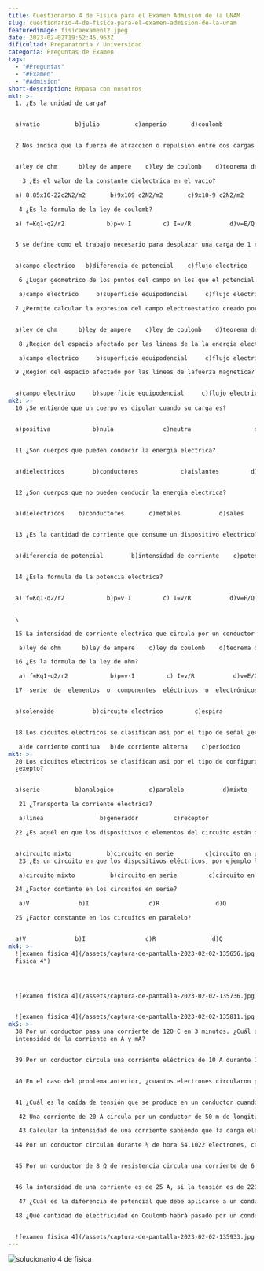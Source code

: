 ```yaml
---
title: Cuestionario 4 de Física para el Examen Admisión de la UNAM
slug: cuestionario-4-de-fisica-para-el-examen-admision-de-la-unam
featuredimage: fisicaexamen12.jpeg
date: 2023-02-02T19:52:45.963Z
dificultad: Preparatoria / Universidad
categoria: Preguntas de Examen
tags:
  - "#Preguntas"
  - "#Examen"
  - "#Admision"
short-description: R﻿epasa con nosotros
mk1: >-
  1. ¿Es la unidad de carga? 


  a)vatio          b)julio          c)amperio       d)coulomb  


  2 Nos indica que la fuerza de atraccion o repulsion entre dos cargas puntuales separadas po , r,es directamente proporcional al producto de sus cargas e inversamente proporcional al cuadrado de la distancia que los separa?   


  a)ley de ohm      b)ley de ampere    c)ley de coulomb    d)teorema de gauss

    3 ¿Es el valor de la constante dielectrica en el vacio? 

  a) 8.85x10-22c2N2/m2       b)9x109 c2N2/m2       c)9x10-9 c2N2/m2          8.85x1022 c2N2/m2        

   4 ¿Es la formula de la ley de coulomb? 

  a) f=Kq1·q2/r2            b)p=v·I         c) I=v/R           d)v=E/Q      


  5 se define como el trabajo necesario para desplazar una carga de 1 coulomb desde el infinito hasta ese punto 


  a)campo electrico   b)diferencia de potencial    c)flujo electrico    d)potencial electrico  

   6 ¿Lugar geometrico de los puntos del campo en los que el potencial toma un mismo valor? 

   a)campo electrico     b)superficie equipodencial     c)flujo electrico     d)campo magnetico

  7 ¿Permite calcular la expresion del campo electroestatico creado por algunas distribuiciones de carga?     


  a)ley de ohm      b)ley de ampere    c)ley de coulomb    d)teorema de gauss 

   8 ¿Region del espacio afectado por las lineas de la la energia electrica?

   a)campo electrico     b)superficie equipodencial     c)flujo electrico     d)campo magnetico    

  9 ¿Region del espacio afectado por las lineas de lafuerza magnetica? 


  a)campo electrico     b)superficie equipodencial     c)flujo electrico     d)campo magnetico
mk2: >-
  10 ¿Se entiende que un cuerpo es dipolar cuando su carga es?  


  a)positiva            b)nula              c)neutra                  d)negativa  


  11 ¿Son cuerpos que pueden conducir la energia electrica?  


  a)dielectricos        b)conductores            c)aislantes         d) no metales  


  12 ¿Son cuerpos que no pueden conducir la energia electrica? 


  a)dielectricos    b)conductores       c)metales           d)sales  


  13 ¿Es la cantidad de corriente que consume un dispositivo electrico? 


  a)diferencia de potencial        b)intensidad de corriente    c)potencia electrica   d)flujo electrico  


  14 ¿Esla formula de la potencia electrica? 


  a) f=Kq1·q2/r2            b)p=v·I         c) I=v/R           d)v=E/Q


  \

  15 La intensidad de corriente electrica que circula por un conductor electrico es directamente proporcional a la diferencia de potencial  aplicada e inversamente proporcional  a la resistencia del mismo  

   a)ley de ohm      b)ley de ampere    c)ley de coulomb    d)teorema de gauss  

  16 ¿Es la formula de la ley de ohm?

   a) f=Kq1·q2/r2            b)p=v·I         c) I=v/R           d)v=E/Q      

  17  serie  de  elementos  o  componentes  eléctricos  o  electrónicos,  tales  como  resistencias, inductancias, condensadores, fuentes, y/o dispositivos electrónicos semiconductores, conectados eléctricamente entre sí con el propósito de generar, transportar o modificar señales electrónicas o eléctricas 


  a)solenoide           b)circuito electrico         c)espira           d)bobina  


  18 Los cicuitos electricos se clasifican asi por el tipo de señal ¿exepto?

   a)de corriente continua   b)de corriente alterna    c)periodico      d)mixto
mk3: >-
  20 Los cicuitos electricos se clasifican asi por el tipo de configuracion
  ¿exepto? 


  a)serie          b)analogico          c)paralelo           d)mixto 

   21 ¿Transporta la corriente electrica? 

   a)linea                b)generador          c)receptor 

  22 ¿Es aquél en que los dispositivos o elementos del circuito están dispuestos de tal manera que la totalidad de la corriente pasa a través de cada elemento sin división ni derivación?  


  a)circuito mixto          b)circuito en serie         c)circuito en paralelo 
   23 ¿Es un circuito en que los dispositivos eléctricos, por ejemplo las lámparas incandescentes o las celdas de una batería, están dispuestos de manera que todos los polos, electrodos y terminales positivos (+) se unen en un único conductor?

   a)circuito mixto          b)circuito en serie         c)circuito en paralelo 

  24 ¿Factor contante en los circuitos en serie?

   a)V              b)I                 c)R                d)Q  

  25 ¿Factor constante en los circuitos en paralelo? 


  a)V              b)I                 c)R                d)Q
mk4: >-
  ![examen fisica 4](/assets/captura-de-pantalla-2023-02-02-135656.jpg "examen
  fisica 4")




  ![examen fisica 4](/assets/captura-de-pantalla-2023-02-02-135736.jpg "examen fisica 4")


  ![examen fisica 4](/assets/captura-de-pantalla-2023-02-02-135811.jpg "examen fisica 4")
mk5: >-
  38 Por un conductor pasa una corriente de 120 C en 3 minutos. ¿Cuál es la
  intensidad de la corriente en A y mA?  


  39 Por un conductor circula una corriente eléctrica de 10 A durante 10 minutos. ¿Cuál es la carga eléctrica correspondiente?  


  40 En el caso del problema anterior, ¿cuantos electrones circularon por el conductor?


  41 ¿Cuál es la caída de tensión que se produce en un conductor cuando circula por él una corriente de 25 A y su resistencia es de 12 Ω? 

   42 Una corriente de 20 A circula por un conductor de 50 m de longitud y 0,1 mm² de sección, ¿cuál es la tensión si el conductor es de aluminio? 

   43 Calcular la intensidad de una corriente sabiendo que la carga eléctrica es de 3000 C y el tiempo que dura el pasaje es de 5 minutos.  

  44 Por un conductor circulan durante ¼ de hora 54.1022 electrones, calcular la intensidad de esa corriente.  


  45 Por un conductor de 8 Ω de resistencia circula una corriente de 6 A, ¿cuál es la tensión de esa corriente?. Respuesta: 480 V  


  46 la intensidad de una corriente es de 25 A, si la tensión es de 220 V, ¿cuál es la resistencia del conductor? 

   47 ¿Cuál es la diferencia de potencial que debe aplicarse a un conductor de 110 Ω de resistencia para que la intensidad sea de 4 A?  

  48 ¿Qué cantidad de electricidad en Coulomb habrá pasado por un conductor en ½ hora, si la intensidad de la corriente es de 15 A?


  ![examen fisica 4](/assets/captura-de-pantalla-2023-02-02-135933.jpg "examen fisica 4")
---
```

![solucionario 4 de fisica](/assets/captura-de-pantalla-2023-02-02-140005.jpg "solucionario 4 de fisica")
